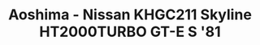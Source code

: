 ---
layout: product
title: "Aoshima - Nissan KHGC211 Skyline HT2000TURBO GT-E S '81"
price: "TBA" 
desc: "N/A"
img_path: "/assets/img/AO54338.webp"
brand: "N/A"
available: false
special_offer: false
new: false
soon: false
cat: "010000"
subcat: "013700"
subsubcat: "0N/A"
sifra: "AO54338"
popular: false
---